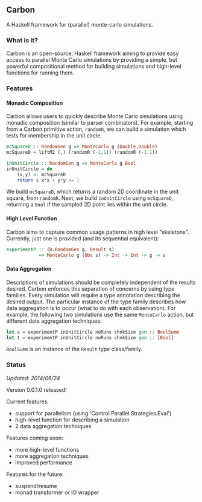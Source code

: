 ## Carbon

A Haskell framework for (parallel) monte-carlo simulations.

### What is it?

Carbon is an open-source, Haskell framework aiming to provide easy access to parallel Monte Carlo simulations by providing a simple, but powerful compositional method for building simulations and high-level functions for running them.

### Features

#### Monadic Composition

Carbon allows users to quickly describe Monte Carlo simulations using monadic composition (similar to parser combinators).
For example, starting from a Carbon primitive action, `randomR`, we can build a simulation which tests for membership in the unit circle.

```Haskell
mcSquareD :: RandomGen g => MonteCarlo g (Double,Double)
mcSquareD = liftM2 (,) (randomR (-1,1)) (randomR (-1,1))

inUnitCircle :: RandomGen g => MonteCarlo g Bool
inUnitCircle = do
    (x,y) <- mcSquareD
    return $ x*x + y*y <= 1
```

We build `mcSquareD`, which returns a random 2D coordinate in the unit square, from `randomR`.
Next, we build `inUnitCircle` using `mcSquareD`, returning a `Bool` if the sampled 2D point lies within the unit circle.

#### High Level Function

Carbon aims to capture common usage patterns in high level "skeletons".
Currently, just one is provided (and its sequential equivalent):

```Haskell
experimentP :: (R.RandomGen g, Result s)
            => MonteCarlo g (Obs s) -> Int -> Int -> g -> s
```

#### Data Aggregation

Descriptions of simulations should be completely independent of the results desired.
Carbon enforces this separation of concerns by using type families.
Every simulation will require a type annotation describing the desired output.
The particular instance of the type family describes how data aggregation is to occur (what to do with each observation).
For example, the following two simulations use the same `MonteCarlo` action, but different data aggregation techniques:

```Haskell
let s = experimentP inUnitCircle noRuns chnkSize gen :: BoolSumm
let t = experimentP inUnitCircle noRuns chnkSize gen :: [Bool]
```

`BoolSumm` is an instance of the `Result` type class/family.

### Status

_Updated: 2014/06/24_

Version 0.0.1.0 released!

Current features:
* support for parallelism (using 'Control.Parallel.Strategies.Eval')
* high-level function for describing a simulation
* 2 data aggregation techniques

Features coming soon:
* more high-level functions
* more aggregation techniques
* improved performance

Features for the future:
* suspend/resume
* monad transformer or IO wrapper
